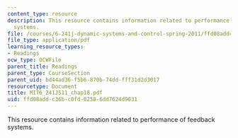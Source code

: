 ```yaml
---
content_type: resource
description: This resource contains information related to performance of feedback
  systems.
file: /courses/6-241j-dynamic-systems-and-control-spring-2011/ffd08addc36bc0fd02586dd7624d9031_MIT6_241JS11_chap18.pdf
file_type: application/pdf
learning_resource_types:
- Readings
ocw_type: OCWFile
parent_title: Readings
parent_type: CourseSection
parent_uid: bd44ad36-f5b6-870b-74dd-fff31d2d3017
resourcetype: Document
title: MIT6_241JS11_chap18.pdf
uid: ffd08add-c36b-c0fd-0258-6dd7624d9031
---
```

This resource contains information related to performance of feedback systems.

